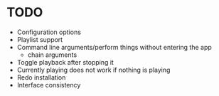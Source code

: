 # TODO
- Configuration options
- Playlist support
- Command line arguments/perform things without entering the app
  - chain arguments
- Toggle playback after stopping it
- Currently playing does not work if nothing is playing
- Redo installation
- Interface consistency